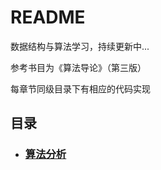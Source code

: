 
# README

数据结构与算法学习，持续更新中...

参考书目为《算法导论》（第三版）

每章节同级目录下有相应的代码实现

## 目录

* ### [算法分析](./1-Analysis-of-Algorithms/Analysis-of-Algorithms.md)
